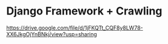 # Django Framework + Crawling

https://drive.google.com/file/d/1jFKQTt_CQF8y8LW78-XX6JkgOjYnBNkj/view?usp=sharing